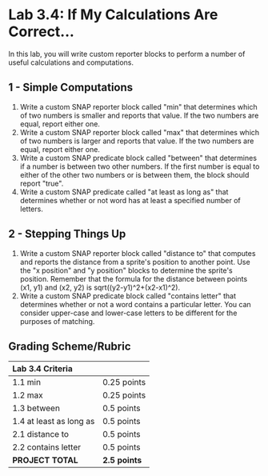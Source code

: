 # Lab 3.4: If My Calculations Are Correct...

In this lab, you will write custom reporter blocks to perform a number of useful calculations and computations.

## 1 - Simple Computations

1. Write a custom SNAP reporter block called "min" that determines which of two numbers is smaller and reports that value. If the two numbers are equal, report either one.
2. Write a custom SNAP reporter block called "max" that determines which of two numbers is larger and reports that value. If the two numbers are equal, report either one.
3. Write a custom SNAP predicate block called "between" that determines if a number is between two other numbers. If the first number is equal to either of the other two numbers or is between them, the block should report "true".
4. Write a custom SNAP predicate called "at least as long as" that determines whether or not word has at least a specified number of letters.

## 2 - Stepping Things Up

1. Write a custom SNAP reporter block called "distance to" that computes and reports the distance from a sprite's position to another point. Use the "x position" and "y position" blocks to determine the sprite's position. Remember that the formula for the distance between points \(x1, y1\) and \(x2, y2\) is sqrt\(\(y2-y1\)^2+\(x2-x1\)^2\).
2. Write a custom SNAP predicate block called "contains letter" that determines whether or not a word contains a particular letter. You can consider upper-case and lower-case letters to be different for the purposes of matching.

## Grading Scheme/Rubric

| **Lab 3.4 Criteria** |  |
| :--- | :--- |
| 1.1 min | 0.25 points |
| 1.2 max | 0.25 points |
| 1.3 between | 0.5 points |
| 1.4 at least as long as | 0.5 points |
| 2.1 distance to | 0.5 points |
| 2.2 contains letter | 0.5 points |
| **PROJECT TOTAL** | **2.5 points** |

